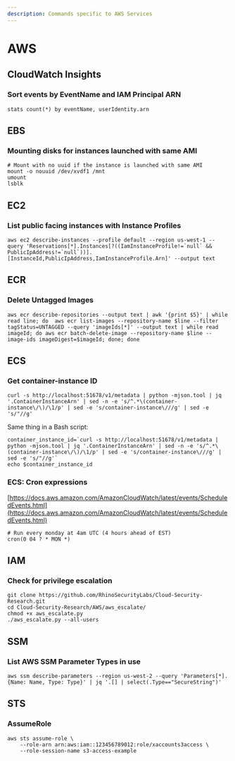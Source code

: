 ```yaml
---
description: Commands specific to AWS Services
---
```


# AWS

## CloudWatch Insights

### Sort events by EventName and IAM Principal ARN

```text
stats count(*) by eventName, userIdentity.arn
```

## EBS 

### Mounting disks for instances launched with same AMI

```text
# Mount with no uuid if the instance is launched with same AMI
mount -o nouuid /dev/xvdf1 /mnt
umount
lsblk

```

## EC2

### List public facing instances with Instance Profiles

```text
aws ec2 describe-instances --profile default --region us-west-1 --query 'Reservations[*].Instances[?((IamInstanceProfile!=`null` && PublicIpAddress!=`null`))].[InstanceId,PublicIpAddress,IamInstanceProfile.Arn]' --output text
```

## ECR

### Delete Untagged Images

```
aws ecr describe-repositories --output text | awk '{print $5}' | while read line; do  aws ecr list-images --repository-name $line --filter tagStatus=UNTAGGED --query 'imageIds[*]' --output text | while read imageId; do aws ecr batch-delete-image --repository-name $line --image-ids imageDigest=$imageId; done; done
```

## ECS

### Get container-instance ID

```
curl -s http://localhost:51678/v1/metadata | python -mjson.tool | jq '.ContainerInstanceArn' | sed -n -e 's/^.*\(container-instance\/\)/\1/p' | sed -e 's/container-instance\///g' | sed -e 's/"//g'
```

Same thing in a Bash script:

```text
container_instance_id=`curl -s http://localhost:51678/v1/metadata | python -mjson.tool | jq '.ContainerInstanceArn' | sed -n -e 's/^.*\(container-instance\/\)/\1/p' | sed -e 's/container-instance\///g' | sed -e 's/"//g'`
echo $container_instance_id
```

### ECS: Cron expressions

[https://docs.aws.amazon.com/AmazonCloudWatch/latest/events/ScheduledEvents.html](https://docs.aws.amazon.com/AmazonCloudWatch/latest/events/ScheduledEvents.html)

```text
# Run every monday at 4am UTC (4 hours ahead of EST)
cron(0 04 ? * MON *)
```

## 

## IAM

### Check for privilege escalation

```text
git clone https://github.com/RhinoSecurityLabs/Cloud-Security-Research.git
cd Cloud-Security-Research/AWS/aws_escalate/
chmod +x aws_escalate.py
./aws_escalate.py --all-users
```

## SSM

### List AWS SSM Parameter Types in use

`aws ssm describe-parameters --region us-west-2 --query 'Parameters[*].{Name: Name, Type: Type}' | jq '.[] | select(.Type=="SecureString")'`

## STS

### AssumeRole

```text
aws sts assume-role \
    --role-arn arn:aws:iam::123456789012:role/xaccounts3access \
    --role-session-name s3-access-example
```

